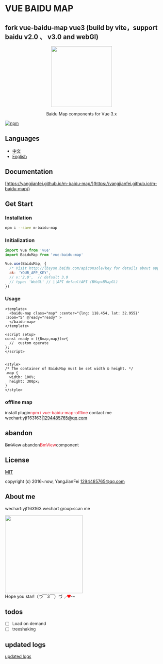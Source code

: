 # VUE BAIDU MAP

## fork vue-baidu-map  vue3 (build by vite，support baidu v2.0 、 v3.0 and webGl)

<p align="center">
  <img src="https://yangjianfei.github.io/m-baidu-map/favicon.png" width="200px">
</p>
<p align="center">Baidu Map components for Vue 3.x</p>

[![npm](https://img.shields.io/npm/v/m-baidu-map.svg)]()

## Languages

- [中文](https://github.com/YangJianFei/m-baidu-map/blob/main/README.md)
- [English](https://github.com/YangJianFei/m-baidu-map/blob/main/README.en.md)

## Documentation

[https://yangjianfei.github.io/m-baidu-map/](https://yangjianfei.github.io/m-baidu-map/)

## Get Start

### Installation

```bash
npm i --save m-baidu-map
```

### Initialization

```javascript
import Vue from 'vue'
import BaiduMap from 'vue-baidu-map'

Vue.use(BaiduMap, {
  /* Visit http://lbsyun.baidu.com/apiconsole/key for details about app key. */
  ak: 'YOUR_APP_KEY',
  // v:'2.0',  // default 3.0
  // type: 'WebGL' // ||API defaultAPI (BMap=BMapGL)
})
```

### Usage

```vue
<template>
  <baidu-map class="map" :center="{lng: 118.454, lat: 32.955}" :zoom="5" @ready="ready" >
  </baidu-map>
</template>

<script setup>
const ready = ({Bmap,map})=>{
  //  custom operate
};
</script>


<style>
/* The container of BaiduMap must be set width & height. */
.map {
  width: 100%;
  height: 300px;
}
</style>
```

### offline map
install plugin<font color="#e81224">npm i vue-baidu-map-offline</font> contact me wechart:yjf163163|1294485765@qq.com

## abandon
~~BmView~~
abandon<font color="#e81224">BmView</font>component

## License

[MIT ](https://opensource.org/licenses/MIT)

copyright (c) 2016~now, YangJianFei <1294485765@qq.com>


## About me

wechart:yjf163163  wechart group:scan me
<div>
  <img src="https://yangjianfei.github.io/m-baidu-map/heifahaizei.png" width="256px">
</div>
Hope you star!（づ￣3￣）づ╭<span style="color:red;">❤</span>～

## todos

- [ ] Load on demand
- [ ] treeshaking

## updated logs
[updated logs](https://github.com/YangJianFei/m-baidu-map/blob/main/docs/changelogs.md)